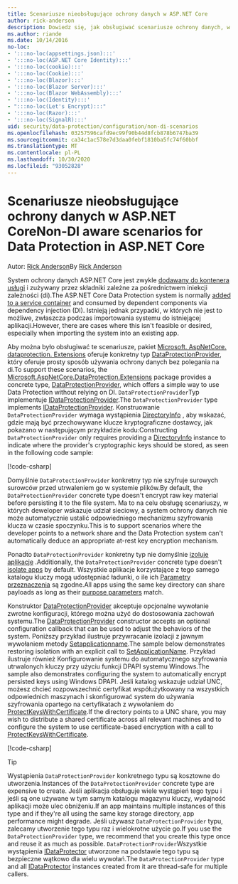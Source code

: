 ```yaml
---
title: Scenariusze nieobsługujące ochrony danych w ASP.NET Core
author: rick-anderson
description: Dowiedz się, jak obsługiwać scenariusze ochrony danych, w których nie możesz lub nie chcesz używać usługi świadczonej przez iniekcję zależności.
ms.author: riande
ms.date: 10/14/2016
no-loc:
- ':::no-loc(appsettings.json):::'
- ':::no-loc(ASP.NET Core Identity):::'
- ':::no-loc(cookie):::'
- ':::no-loc(Cookie):::'
- ':::no-loc(Blazor):::'
- ':::no-loc(Blazor Server):::'
- ':::no-loc(Blazor WebAssembly):::'
- ':::no-loc(Identity):::'
- ":::no-loc(Let's Encrypt):::"
- ':::no-loc(Razor):::'
- ':::no-loc(SignalR):::'
uid: security/data-protection/configuration/non-di-scenarios
ms.openlocfilehash: 03257596cafd9ec99f90b44d8fcb878b6747ba39
ms.sourcegitcommit: ca34c1ac578e7d3daa0febf1810ba5fc74f60bbf
ms.translationtype: MT
ms.contentlocale: pl-PL
ms.lasthandoff: 10/30/2020
ms.locfileid: "93052828"
---
```

# <a name="non-di-aware-scenarios-for-data-protection-in-aspnet-core"></a><span data-ttu-id="13cbb-103">Scenariusze nieobsługujące ochrony danych w ASP.NET Core</span><span class="sxs-lookup"><span data-stu-id="13cbb-103">Non-DI aware scenarios for Data Protection in ASP.NET Core</span></span>

<span data-ttu-id="13cbb-104">Autor: [Rick Anderson](https://twitter.com/RickAndMSFT)</span><span class="sxs-lookup"><span data-stu-id="13cbb-104">By [Rick Anderson](https://twitter.com/RickAndMSFT)</span></span>

<span data-ttu-id="13cbb-105">System ochrony danych ASP.NET Core jest zwykle [dodawany do kontenera usługi](xref:security/data-protection/consumer-apis/overview) i zużywany przez składniki zależne za pośrednictwem iniekcji zależności (di).</span><span class="sxs-lookup"><span data-stu-id="13cbb-105">The ASP.NET Core Data Protection system is normally [added to a service container](xref:security/data-protection/consumer-apis/overview) and consumed by dependent components via dependency injection (DI).</span></span> <span data-ttu-id="13cbb-106">Istnieją jednak przypadki, w których nie jest to możliwe, zwłaszcza podczas importowania systemu do istniejącej aplikacji.</span><span class="sxs-lookup"><span data-stu-id="13cbb-106">However, there are cases where this isn't feasible or desired, especially when importing the system into an existing app.</span></span>

<span data-ttu-id="13cbb-107">Aby można było obsługiwać te scenariusze, pakiet [Microsoft. AspNetCore. dataprotection. Extensions](https://www.nuget.org/packages/Microsoft.AspNetCore.DataProtection.Extensions/) oferuje konkretny typ [DataProtectionProvider](/dotnet/api/Microsoft.AspNetCore.DataProtection.DataProtectionProvider), który oferuje prosty sposób używania ochrony danych bez polegania na di.</span><span class="sxs-lookup"><span data-stu-id="13cbb-107">To support these scenarios, the [Microsoft.AspNetCore.DataProtection.Extensions](https://www.nuget.org/packages/Microsoft.AspNetCore.DataProtection.Extensions/) package provides a concrete type, [DataProtectionProvider](/dotnet/api/Microsoft.AspNetCore.DataProtection.DataProtectionProvider), which offers a simple way to use Data Protection without relying on DI.</span></span> <span data-ttu-id="13cbb-108">`DataProtectionProvider`Typ implementuje [IDataProtectionProvider](/dotnet/api/microsoft.aspnetcore.dataprotection.idataprotectionprovider).</span><span class="sxs-lookup"><span data-stu-id="13cbb-108">The `DataProtectionProvider` type implements [IDataProtectionProvider](/dotnet/api/microsoft.aspnetcore.dataprotection.idataprotectionprovider).</span></span> <span data-ttu-id="13cbb-109">Konstruowanie `DataProtectionProvider` wymaga wystąpienia [DirectoryInfo](/dotnet/api/system.io.directoryinfo) , aby wskazać, gdzie mają być przechowywane klucze kryptograficzne dostawcy, jak pokazano w następującym przykładzie kodu:</span><span class="sxs-lookup"><span data-stu-id="13cbb-109">Constructing `DataProtectionProvider` only requires providing a [DirectoryInfo](/dotnet/api/system.io.directoryinfo) instance to indicate where the provider's cryptographic keys should be stored, as seen in the following code sample:</span></span>

[!code-csharp[](non-di-scenarios/_static/nodisample1.cs)]

<span data-ttu-id="13cbb-110">Domyślnie `DataProtectionProvider` konkretny typ nie szyfruje surowych surowców przed utrwaleniem go w systemie plików.</span><span class="sxs-lookup"><span data-stu-id="13cbb-110">By default, the `DataProtectionProvider` concrete type doesn't encrypt raw key material before persisting it to the file system.</span></span> <span data-ttu-id="13cbb-111">Ma to na celu obsługę scenariuszy, w których deweloper wskazuje udział sieciowy, a system ochrony danych nie może automatycznie ustalić odpowiedniego mechanizmu szyfrowania klucza w czasie spoczynku.</span><span class="sxs-lookup"><span data-stu-id="13cbb-111">This is to support scenarios where the developer points to a network share and the Data Protection system can't automatically deduce an appropriate at-rest key encryption mechanism.</span></span>

<span data-ttu-id="13cbb-112">Ponadto `DataProtectionProvider` konkretny typ nie domyślnie [izoluje aplikacje](xref:security/data-protection/configuration/overview#per-application-isolation) .</span><span class="sxs-lookup"><span data-stu-id="13cbb-112">Additionally, the `DataProtectionProvider` concrete type doesn't [isolate apps](xref:security/data-protection/configuration/overview#per-application-isolation) by default.</span></span> <span data-ttu-id="13cbb-113">Wszystkie aplikacje korzystające z tego samego katalogu kluczy mogą udostępniać ładunki, o ile ich [Parametry przeznaczenia](xref:security/data-protection/consumer-apis/purpose-strings) są zgodne.</span><span class="sxs-lookup"><span data-stu-id="13cbb-113">All apps using the same key directory can share payloads as long as their [purpose parameters](xref:security/data-protection/consumer-apis/purpose-strings) match.</span></span>

<span data-ttu-id="13cbb-114">Konstruktor [DataProtectionProvider](/dotnet/api/microsoft.aspnetcore.dataprotection.dataprotectionprovider) akceptuje opcjonalne wywołanie zwrotne konfiguracji, którego można użyć do dostosowania zachowań systemu.</span><span class="sxs-lookup"><span data-stu-id="13cbb-114">The [DataProtectionProvider](/dotnet/api/microsoft.aspnetcore.dataprotection.dataprotectionprovider) constructor accepts an optional configuration callback that can be used to adjust the behaviors of the system.</span></span> <span data-ttu-id="13cbb-115">Poniższy przykład ilustruje przywracanie izolacji z jawnym wywołaniem metody [Setapplicationname](/dotnet/api/microsoft.aspnetcore.dataprotection.dataprotectionbuilderextensions.setapplicationname).</span><span class="sxs-lookup"><span data-stu-id="13cbb-115">The sample below demonstrates restoring isolation with an explicit call to [SetApplicationName](/dotnet/api/microsoft.aspnetcore.dataprotection.dataprotectionbuilderextensions.setapplicationname).</span></span> <span data-ttu-id="13cbb-116">Przykład ilustruje również Konfigurowanie systemu do automatycznego szyfrowania utrwalonych kluczy przy użyciu funkcji DPAPI systemu Windows.</span><span class="sxs-lookup"><span data-stu-id="13cbb-116">The sample also demonstrates configuring the system to automatically encrypt persisted keys using Windows DPAPI.</span></span> <span data-ttu-id="13cbb-117">Jeśli katalog wskazuje udział UNC, możesz chcieć rozpowszechnić certyfikat współużytkowany na wszystkich odpowiednich maszynach i skonfigurować system do używania szyfrowania opartego na certyfikatach z wywołaniem do [ProtectKeysWithCertificate](/dotnet/api/microsoft.aspnetcore.dataprotection.dataprotectionbuilderextensions.protectkeyswithcertificate).</span><span class="sxs-lookup"><span data-stu-id="13cbb-117">If the directory points to a UNC share, you may wish to distribute a shared certificate across all relevant machines and to configure the system to use certificate-based encryption with a call to [ProtectKeysWithCertificate](/dotnet/api/microsoft.aspnetcore.dataprotection.dataprotectionbuilderextensions.protectkeyswithcertificate).</span></span>

[!code-csharp[](non-di-scenarios/_static/nodisample2.cs)]

> [!TIP]
> <span data-ttu-id="13cbb-118">Wystąpienia `DataProtectionProvider` konkretnego typu są kosztowne do utworzenia.</span><span class="sxs-lookup"><span data-stu-id="13cbb-118">Instances of the `DataProtectionProvider` concrete type are expensive to create.</span></span> <span data-ttu-id="13cbb-119">Jeśli aplikacja obsługuje wiele wystąpień tego typu i jeśli są one używane w tym samym katalogu magazynu kluczy, wydajność aplikacji może ulec obniżeniu.</span><span class="sxs-lookup"><span data-stu-id="13cbb-119">If an app maintains multiple instances of this type and if they're all using the same key storage directory, app performance might degrade.</span></span> <span data-ttu-id="13cbb-120">Jeśli używasz `DataProtectionProvider` typu, zalecamy utworzenie tego typu raz i wielokrotne użycie go.</span><span class="sxs-lookup"><span data-stu-id="13cbb-120">If you use the `DataProtectionProvider` type, we recommend that you create this type once and reuse it as much as possible.</span></span> <span data-ttu-id="13cbb-121">`DataProtectionProvider`Wszystkie wystąpienia [IDataProtector](/dotnet/api/microsoft.aspnetcore.dataprotection.idataprotector) utworzone na podstawie tego typu są bezpieczne wątkowo dla wielu wywołań.</span><span class="sxs-lookup"><span data-stu-id="13cbb-121">The `DataProtectionProvider` type and all [IDataProtector](/dotnet/api/microsoft.aspnetcore.dataprotection.idataprotector) instances created from it are thread-safe for multiple callers.</span></span>
